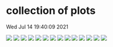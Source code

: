 # collection of plots
Wed Jul 14 19:40:09 2021

<img src="./comparison_ATLAS-SUSY-2018-31_T6bbHH.png?1626284409.9443674" />
<img src="./T6bbWWoff_2EqMassAx_EqMassBx-0.5y_EqMassCx-y_combined_pretty.png?1626284409.9443674" />
<img src="./TChiWZ_2EqMassAx_EqMassBy_combined_pretty.png?1626284409.9443674" />
<img src="./TSmuSmuDisp_2EqMassAx_EqWidthAy_EqMassB0.0_combined_pretty.png?1626284409.9443674" />
<img src="./TChiWZoff_2EqMassAx_EqMassBy_combined_pretty.png?1626284409.9443674" />
<img src="./TStauStau_2EqMassAx_EqMassBy_combined_pretty.png?1626284409.9443674" />
<img src="./TSelSelDisp_2EqMassAx_EqWidthAy_EqMassB0.0_combined_pretty.png?1626284409.9443674" />
<img src="./comparison_ATLAS-SUSY-2018-04_TStauStau.png?1626284409.9443674" />
<img src="./comparison_ATLAS-SUSY-2019-08_TChiWH.png?1626284409.9443674" />
<img src="./T6bbHH_2EqMassAx_EqMassBy_EqMassCy-130.0_combined_pretty.png?1626284409.9443674" />
<img src="./T2bbWWoff_2EqMassAx_EqMassBx-y_combined_pretty.png?1626284409.9443674" />
<img src="./TStauStauDisp_2EqMassAx_EqWidthAy_EqMassB0.0_combined_pretty.png?1626284409.9443674" />
<img src="./TChiWH_2EqMassAx_EqMassBy_combined_pretty.png?1626284409.9443674" />
<img src="./T6bbHH_2EqMassAx_EqMassBy_EqMassC60.0_combined_pretty.png?1626284409.9443674" />
